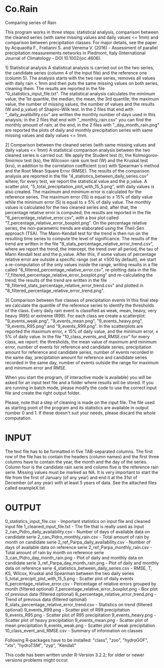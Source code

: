 # Co.Rain
Comparing series of Rain

This program works in three steps: statistical analysis, comparison between the cleaned series (with same missing values and daily values <= 1mm) and comparison between precipitation classes. For major details, see the paper by Acquaotta F., Fratianni S. and Venema V. (2016) - Assessment of parallel precipitation measurements networks in Piedmont, Italy (International Journal of Climatology - DOI 10.1002/joc.4606).

1] Statistical analysis
A statistical analysis is carried out on the two series, the candidate series (column 4 of the input file) and the reference one (column 5). The analysis starts with the two raw series, removes all values with daily rain < 1mm and then puts the same missing values on both series, cleaning them. The results are reported in the file "0_statistics_input_file.txt". The statistical analysis calculates the minimum value, the 1st quantile, the median, the mean, the 3rd quantile, the maximum value, the number of missing values, the number of values and the results (W and p_value) of Shapiro-Wilk test. In the 2 files that end with "_daily_avalibillity.csv" are written the monthly number of days used in this analysis; in the 2 files that end with "_monthly_rain.csv" you can find the monthly amount of rain; at the end, in the 2 files with "_day_month_rain.png" are reported the plots of daily and monthly precipitation series with same missing values and daily values <= 1mm.

2] Comparison between the cleaned series (with same missing values and daily values <= 1mm)
A statistical comparison analysis between the two cleaned series is carried out. We apply the Student test (t), the Kolmogorov-Smirmov test (ks), the Wilcoxon rank sum test (W) and the Kruskal test (kru), in addition to the correlation coefficient (cor) with Spearman's method and the Root Mean Square Error (RMSE). The results of the comparison analysis are reported in the file "4_statistics_between_daily_series.csv" where, for every test, we report the statistical value and the p_value. A scatter plot, "5_total_precipitation_plot_with_15_5.png", with daily values is also created. The maximum and minimum error is calculated for the reference series. The maximum error (15) is equal to ± 15% of daily value while the minimum error (5) is equal to ± 5% of daily value. The monthly values is calculated for the two cleaned series and, after that, the percentage relative error is computed; the results are reported in the file "6_percentage_relative_error.csv", with a box plot called "7_percentage_relative_error_boxplot.png". On the percentage relative series, the non-parametric trends are elaborated using the Theil-Sen approach (TSA). The Mann-Kendall test for the trend is then run on the resulting time series to compute the level of significance. The results of the trend are written in the file "8_stats_percentage_relative_error_trend.csv", where we report the trend, the intercept, the trend over all period, the tau of Mann Kendall test and the p_value. After this, if some values of percentage relative error are outside a specific range (set at ±500 by default), we start a re-computation of the only values inside the range, writing results in a file called "6_filtered_percentage_relative_error.csv", re-plotting data in the file "7_filtered_percentage_relative_error_boxplot.png" and re-calculating the trend; the results of the trend are written in the file "8_filtered_stats_percentage_relative_error_trend.csv" and plotted in "8_filtered_percentage_relative_error_trend.png".

3] Comparison between five classes of precipitation events
In this final step we calculate the quantile of the reference series to identify the thresholds of the class. Every daily rain event is classified as weak, mean, heavy, very heavy (R95) or extreme (R99). For each class we create a scatterplot: "9_events_weak.png", "9_events_mean.png", "9_events_heavy.png", "9_events_R95.png" and "9_events_R99.png". In the scatterplots are reported the maximum error, ± 15% of daily value, and the minimum error, ± 5% of daily value. In the file "10_class_events_and_RMSE.csv" for every class, we report: the thresholds, the mean value of maximum and minimum error, number of events for reference and candidate series, precipitation amount for reference and candidate series, number of events recorded in the same day, precipitation amount for reference and candidate series recorded in the same day, number of events outside the range for maximum and minimum error and RMSE.

When you start the program, (if interactive mode is available) you will be asked for an input text file and a folder where results will be stored. If you are running in batch mode, please modify the code to use the correct input file and create the right output folder.

Please, note that a step of cleaning is made on the input file. The file used as starting point of the program and its statistics are available in output number 0 and 1. If these doesn't suit your needs, please discard the whole computation.

# INPUT
The text file has to be formatted in five TAB-separated columns. The first row of the file has to contain the headers (column names) and the first three columns have to contain the year, the month and the day of the series. Column four is the candidate rain serie and column five is the reference rain serie. Missing values must be marked as NA. It is very important to start the file from the first of January (of any year) and end it at the 31st of December (of any year) with at least 5 years of data. See the attached files called exampleX.txt

# OUTPUT
0_statistics_input_file.csv - Important statistics on input file and cleaned input file
1_cleaned_input_file.txt - The file that is really used as input
2_can_Pidro_daily_availability.csv - Number of days of available data on candidate serie
2_can_Pidro_monthly_rain.csv - Total amount of rain by month on candidate serie
2_ref_Parpa_daily_availability.csv - Number of days of available data on reference serie
2_ref_Parpa_monthly_rain.csv - Total amount of rain by month on reference serie
3_can_Pidro_day_month_rain.png - Plot of daily and monthly data on candidate serie
3_ref_Parpa_day_month_rain.png - Plot of daily and monthly data on reference serie
4_statistics_between_daily_series.csv - RMSE, T, KS, Wilcox, Kruskal and Spearman between the two daily series
5_total_precipit_plot_with_15_5.png - Scatter plot of daily events
6_percentage_relative_error.csv - Percentage of relative errors grouped by month (filtered optional)
7_percentage_relative_error_boxplot.png - Box plot of previous data (filtered optional)
8_percentage_relative_error_trend.png - Trend of previous data (filtered optional)
8_stats_percentage_relative_error_trend.csv - Statistics on trend (filtered optional)
9_events_R99.png - Scatter plot of R99 precipitation
9_events_R95.png - Scatter plot of R95 precipitation
9_events_heavy.png - Scatter plot of heavy precipitation
9_events_mean.png - Scatter plot of mean precipitation
9_events_weak.png - Scatter plot of weak precipitation
10_class_event_and_RMSE.csv - Summary of information on classes

Following R-packages have to be installed: "class", "zoo", "hydroGOF", "xts", "hydroTSM", "zyp", "Kendall"

This code has been written under R-Version 3.2.2; for older or newer versions problems might occur.
